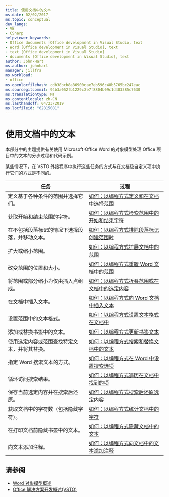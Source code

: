 ```yaml
---
title: 使用文档中的文本
ms.date: 02/02/2017
ms.topic: conceptual
dev_langs:
- VB
- CSharp
helpviewer_keywords:
- Office documents [Office development in Visual Studio, text
- Word [Office development in Visual Studio], text
- text [Office development in Visual Studio]
- documents [Office development in Visual Studio], text
author: John-Hart
ms.author: johnhart
manager: jillfra
ms.workload:
- office
ms.openlocfilehash: cdb38bcb8a86900cae7eb596c48b5765bc247eac
ms.sourcegitcommit: 94b3a052fb1229c7e7f8804b09c1d403385c7630
ms.translationtype: MT
ms.contentlocale: zh-CN
ms.lasthandoff: 04/23/2019
ms.locfileid: "62815081"
---
```

# <a name="work-with-text-in-documents"></a>使用文档中的文本
  本部分中的主题提供有关使用 Microsoft Office Word 的对象模型处理 Office 项目中的文本的分步过程和代码示例。

 某些情况下，在 VSTO 外接程序中执行这些任务的方式与在文档级自定义项中执行它们的方式是不同的。

|任务|过程|
|----------|---------------|
|定义基于各种条件的范围并选择它们。|[如何：以编程方式定义和在文档中选择范围](../vsto/how-to-programmatically-define-and-select-ranges-in-documents.md)|
|获取开始和结束范围的字符。|[如何：以编程方式检索范围中的开始和结束字符](../vsto/how-to-programmatically-retrieve-start-and-end-characters-in-ranges.md)|
|在不包括段落标记的情况下选择段落，并移动文本。|[如何：以编程方式排除段落标记创建范围时](../vsto/how-to-programmatically-exclude-paragraph-marks-when-creating-ranges.md)|
|扩大或缩小范围。|[如何：以编程方式扩展文档中的范围](../vsto/how-to-programmatically-extend-ranges-in-documents.md)|
|改变范围的位置和大小。|[如何：以编程方式重置 Word 文档中的范围](../vsto/how-to-programmatically-reset-ranges-in-word-documents.md)|
|将范围或部分缩小为仅由插入点组成。|[如何：以编程方式折叠范围或在文档中的选定内容](../vsto/how-to-programmatically-collapse-ranges-or-selections-in-documents.md)|
|在文档中插入文本。|[如何：以编程方式向 Word 文档中插入文本](../vsto/how-to-programmatically-insert-text-into-word-documents.md)|
|设置范围中的文本格式。|[如何：以编程方式设置文本格式在文档中](../vsto/how-to-programmatically-format-text-in-documents.md)|
|添加或替换书签中的文本。|[如何：以编程方式更新书签文本](../vsto/how-to-programmatically-update-bookmark-text.md)|
|使用选定内容或范围查找特定文本，并将其替换。|[如何：以编程方式搜索和替换文档中的文本](../vsto/how-to-programmatically-search-for-and-replace-text-in-documents.md)|
|指定 Word 搜索文本的方式。|[如何：以编程方式在 Word 中设置搜索选项](../vsto/how-to-programmatically-set-search-options-in-word.md)|
|循环访问搜索结果。|[如何：以编程方式遍历在文档中找到的项](../vsto/how-to-programmatically-loop-through-found-items-in-documents.md)|
|保存当前选定内容并在搜索后还原。|[如何：以编程方式搜索后还原选定内容](../vsto/how-to-programmatically-restore-selections-after-searches.md)|
|获取文档中的字符数（包括隐藏字符）。|[如何：以编程方式统计文档中的字符](../vsto/how-to-programmatically-count-characters-in-documents.md)|
|在打印文档前隐藏书签中的文本。|[如何：以编程方式隐藏文档中的文本](../vsto/how-to-programmatically-hide-text-in-documents.md)|
|向文本添加注释。|[如何：以编程方式向文档中的文本添加注释](../vsto/how-to-programmatically-add-comments-to-text-in-documents.md)|

## <a name="see-also"></a>请参阅
- [Word 对象模型概述](../vsto/word-object-model-overview.md)
- [Office 解决方案开发概述&#40;VSTO&#41;](../vsto/office-solutions-development-overview-vsto.md)

